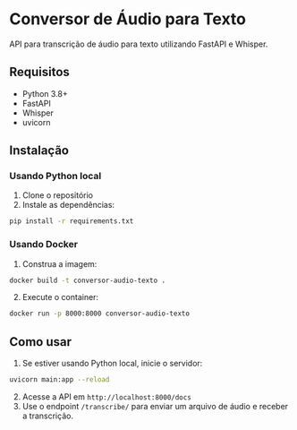 # Conversor de Áudio para Texto

API para transcrição de áudio para texto utilizando FastAPI e Whisper.

## Requisitos

- Python 3.8+
- FastAPI
- Whisper
- uvicorn

## Instalação

### Usando Python local

1. Clone o repositório
2. Instale as dependências:
```bash
pip install -r requirements.txt
```

### Usando Docker

1. Construa a imagem:
```bash
docker build -t conversor-audio-texto .
```

2. Execute o container:
```bash
docker run -p 8000:8000 conversor-audio-texto
```

## Como usar

1. Se estiver usando Python local, inicie o servidor:
```bash
uvicorn main:app --reload
```

2. Acesse a API em `http://localhost:8000/docs`
3. Use o endpoint `/transcribe/` para enviar um arquivo de áudio e receber a transcrição. 